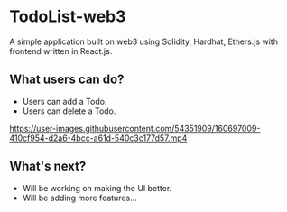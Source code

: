 # TodoList-web3 
A simple application built on web3 using Solidity, Hardhat, Ethers.js with frontend written in React.js. 

## What users can do? 
- Users can add a Todo.
- Users can delete a Todo.


https://user-images.githubusercontent.com/54351909/160697009-410cf954-d2a6-4bcc-a61d-540c3c177d57.mp4


## What's next?

- Will be working on making the UI better.
- Will be adding more features...
